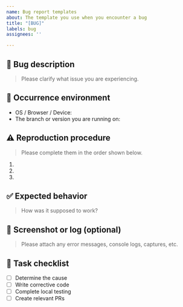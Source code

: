```yaml
---
name: Bug report templates
about: The template you use when you encounter a bug
title: "[BUG]"
labels: bug
assignees: ''

---
```


## 🐞 Bug description
> Please clarify what issue you are experiencing.

## 📱 Occurrence environment
- OS / Browser / Device: 
- The branch or version you are running on: 

## ⚠️ Reproduction procedure
> Please complete them in the order shown below.
1. 
2. 
3. 

## ✅ Expected behavior
> How was it supposed to work?

## 📸 Screenshot or log (optional)
> Please attach any error messages, console logs, captures, etc.

## 🔧 Task checklist
- [ ] Determine the cause
- [ ] Write corrective code
- [ ] Complete local testing
- [ ] Create relevant PRs
